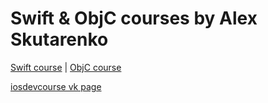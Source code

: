 # Swift & ObjC courses by Alex Skutarenko

[Swift course](https://www.youtube.com/playlist?list=PL6724Ll8v6UhOq6Otjw-rUPFsZVmoCLFm) | [ObjC course](https://www.youtube.com/playlist?list=PL6724Ll8v6UhKUFEsQ9ol_gOI-ohCxgJp)

[iosdevcourse vk page](https://vk.com/iosdevcourse)